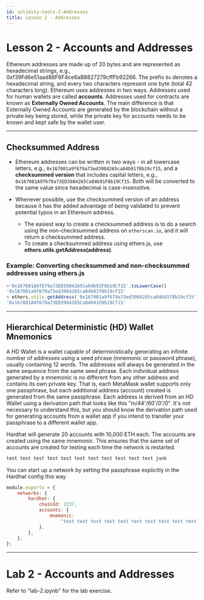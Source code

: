 ```yaml
---
id: solidity-tools-2-Addresses
title: Lesson 2 - Addresses
---
```


# Lesson 2 - Accounts and Addresses

Ethereum addresses are made up of 20 bytes and are represented as hexadecimal strings, e.g., 0xf39Fd6e51aad88F6F4ce6aB8827279cffFb92266. The prefix `0x` denotes a hexadecimal string, and every two characters represent one byte (total 42 characters long). Ethereum uses addresses in two ways. Addresses used for human wallets are called **accounts**. Addresses used for contracts are known as **Externally Owned Accounts**. The main difference is that Externally Owned Accounts are generated by the blockchain without a private key being stored, while the private key for accounts needs to be known and kept safe by the wallet user.

---

## Checksummed Address

-   Ethereum addresses can be written in two ways - in all lowercase letters, e.g., `0x167081a9f679a73ed3984265ca84b91f8b19cf15`, and a **checksummed version** that includes capital letters, e.g., `0x167081A9f679a73ED3984265Ca84b91F8b19Cf15`. Both will be converted to the same value since hexadecimal is case-insensitive.

-   Whenever possible, use the checksummed version of an address because it has the added advantage of being validated to prevent potential typos in an Ethereum address.

    -   The easiest way to create a checksummed address is to do a search using the non-checksummed address on `etherscan.io`, and it will return a checksummed address.
    -   To create a checksummed address using ethers.js, use **ethers.utils.getAddress(address)**.

### Example: Converting checksummed and non-checksummed addresses using ethers.js

```js
>'0x167081A9f679a73ED3984265Ca84b91F8b19Cf15'.toLowerCase()
'0x167081a9f679a73ed3984265ca84b91f8b19cf15'
> ethers.utils.getAddress('0x167081a9f679a73ed3984265ca84b91f8b19cf15')
'0x167081A9f679a73ED3984265Ca84b91F8b19Cf15'
```

---

## Hierarchical Deterministic (HD) Wallet Mnemonics

A HD Wallet is a wallet capable of deterministically generating an infinite number of addresses using a seed phrase (mnemonic or password phrase), usually containing 12 words. The addresses will always be generated in the same sequence from the same seed phrase. Each individual address generated by a mnemonic is no different from any other address and contains its own private key. That is, each MetaMask wallet supports only one passphrase, but each additional address (account) created is generated from the same passphrase. Each address is derived from an HD Wallet using a derivation path that looks like this "m/44'/60'/0'/0". It's not necessary to understand this, but you should know the derivation path used for generating accounts from a wallet app if you intend to transfer your passphrase to a different wallet app.

Hardhat will generate 20 accounts with 10,000 ETH each. The accounts are created using the same mnemonic. This ensures that the same set of accounts are created for testing each time the network is restarted.

```txt
test test test test test test test test test test test junk
```

You can start up a network by setting the passphrase explicitly in the Hardhat config this way

```js
module.exports = {
    networks: {
        hardhat: {
            chainId: 1337,
            accounts: {
                mnemonic:
                    "test test test test test test test test test test test junk",
            },
        },
    },
};
```

---

# Lab 2 - Accounts and Addresses

Refer to "lab-2.ipynb" for the lab exercise.
